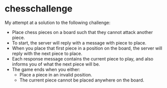 chesschallenge
==============

My attempt at a solution to the following challenge:
- Place chess pieces on a board such that they cannot attack another piece.
- To start, the server will reply with a message with piece to place.
- When you place that first piece in a position on the board, the server will reply with the next piece to place.
- Each response message contains the current piece to play, and also informs you of what the next piece will be.
- The game ends when you either:
  - Place a piece in an invalid position.
  - The current piece cannot be placed anywhere on the board.
